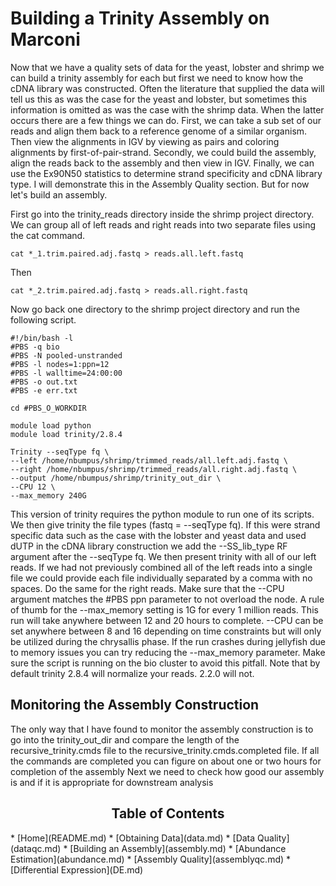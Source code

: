 <h1>Building a Trinity Assembly on Marconi</h1>

<p>Now that we have a quality sets of data for the yeast, lobster and shrimp we can build a trinity assembly for each but first we need to know how the cDNA library was constructed.  Often the literature that supplied the data will tell us this as was the case for the yeast and lobster, but sometimes this information is omitted as was the case with the shrimp data.  When the latter occurs there are a few things we can do.  First, we can take a sub set of our reads and align them back to a reference genome of a similar organism.  Then view the alignments in IGV by viewing as pairs and coloring alignments by first-of-pair-strand.  Secondly, we could build the assembly, align the reads back to the assembly and then view in IGV.  Finally, we can use the Ex90N50 statistics to determine strand specificity and cDNA library type.  I will demonstrate this in the Assembly Quality section.  But for now let's build an assembly.</p>

<p>First go into the trinity_reads directory inside the shrimp project directory.  We can group all of left reads and right reads into two separate files using the cat command.</p>

```
cat *_1.trim.paired.adj.fastq > reads.all.left.fastq
```

<p>Then</p>

```
cat *_2.trim.paired.adj.fastq > reads.all.right.fastq
```
Now go back one directory to the shrimp project directory and run the following script.

```
#!/bin/bash -l
#PBS -q bio
#PBS -N pooled-unstranded
#PBS -l nodes=1:ppn=12
#PBS -l walltime=24:00:00
#PBS -o out.txt
#PBS -e err.txt

cd #PBS_O_WORKDIR

module load python
module load trinity/2.8.4

Trinity --seqType fq \
--left /home/nbumpus/shrimp/trimmed_reads/all.left.adj.fastq \
--right /home/nbumpus/shrimp/trimmed_reads/all.right.adj.fastq \
--output /home/nbumpus/shrimp/trinity_out_dir \
--CPU 12 \
--max_memory 240G
```
<p>This version of trinity requires the python module to run one of its scripts.  We then give trinity the file types 
(fastq = --seqType fq).  If this were strand specific data such as the case with the lobster and yeast data and used dUTP 
in the cDNA library construction we add the --SS_lib_type RF argument after the --seqType fq.  We then present trinity with all of our left reads.  If we had not previously combined all of the left reads into a single file we could provide each file individually separated by a comma with no spaces.  Do the same for the right reads.  Make sure that the --CPU argument matches 
the #PBS ppn parameter to not overload the node.  A rule of thumb for the --max_memory setting is 1G for every 1 million reads.  This run will take anywhere between  12 and 20 hours to complete.  --CPU can be set anywhere between 8 and 16 depending on time constraints but will only be utilized during the chrysallis phase.  If the run crashes during jellyfish due to memory issues you can try reducing the --max_memory parameter.  Make sure the script is running on the bio cluster to avoid this pitfall.  Note that by default trinity 2.8.4 will normalize your reads.  2.2.0 will not.</p>

<h2>Monitoring the Assembly Construction</h2>

<p>The only way that I have found to monitor the assembly construction is to go into the trinity_out_dir and compare the length of the recursive_trinity.cmds file to the recursive_trinity.cmds.completed file.  If all the commands are completed you can figure on about one or two hours for completion of the assembly Next we need to check how good our assembly is and if it is appropriate for downstream analysis</p>


<h2 align="center">Table of Contents</h2>
* [Home](README.md)
* [Obtaining Data](data.md)
* [Data Quality](dataqc.md)
* [Building an Assembly](assembly.md)
* [Abundance Estimation](abundance.md)
* [Assembly Quality](assemblyqc.md)
* [Differential Expression](DE.md)
